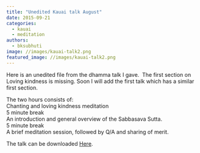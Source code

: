 ```yaml
---
title: "Unedited Kauai talk August"
date: 2015-09-21
categories: 
  - kauai
  - meditation
authors: 
  - bksubhuti
image: //images/kauai-talk2.png
featured_image: //images/kauai-talk2.png
---
```


Here is an unedited file from the dhamma talk I gave.  The first section on Loving kindness is missing. Soon I will add the first talk which has a similar first section.

The two hours consists of:  
Chanting and loving kindness meditation   
5 minute break  
An introduction and general overview of the Sabbasava Sutta.  
5 minute break  
A brief meditation session, followed by Q/A and sharing of merit.

The talk can be downloaded [Here](https://archive.org/details/Kauaidhammatalk).